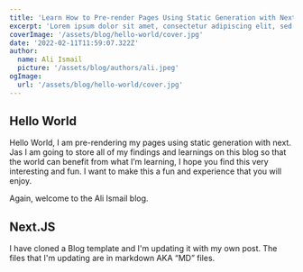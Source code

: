 ```yaml
---
title: 'Learn How to Pre-render Pages Using Static Generation with Next.js'
excerpt: 'Lorem ipsum dolor sit amet, consectetur adipiscing elit, sed do eiusmod tempor incididunt ut labore et dolore magna aliqua. Praesent elementum facilisis leo vel fringilla est ullamcorper eget. At imperdiet dui accumsan sit amet nulla facilities morbi tempus.'
coverImage: '/assets/blog/hello-world/cover.jpg'
date: '2022-02-11T11:59:07.322Z'
author:
  name: Ali Ismail
  picture: '/assets/blog/authors/ali.jpeg'
ogImage:
  url: '/assets/blog/hello-world/cover.jpg'
---
```



## Hello World
Hello World, I am pre-rendering my pages using static generation with next. Jas
I am going to store all of my findings and learnings on this blog so that the world can benefit from what I’m learning, I hope you find this very interesting and fun. 
I want to make this a fun and experience that you will enjoy. 

Again, welcome to the Ali Ismail blog. 


## Next.JS

I have cloned a Blog template and I'm updating it with my own post. The files that I'm updating are in markdown AKA “MD” files.